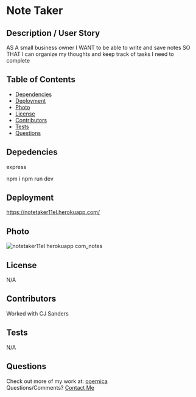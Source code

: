 # Note Taker
    
## Description / User Story

AS A small business owner
I WANT to be able to write and save notes
SO THAT I can organize my thoughts and keep track of tasks I need to complete
    
## Table of Contents
- [Dependencies](#Dependencies)
- [Deployment](#Deployment) 
- [Photo](#Photo)
- [License](#License)
- [Contributors](#Contributors)
- [Tests](#Tests)
- [Questions](#Questions)
    
## Depedencies
express

npm i
npm run dev 
          
## Deployment

https://notetaker11el.herokuapp.com/

## Photo

![notetaker11el herokuapp com_notes](https://user-images.githubusercontent.com/91104984/170389103-8077caa7-2a81-410c-88fd-77fe2c298cd1.png)

          
## License
N/A
          
## Contributors
Worked with CJ Sanders
    
## Tests
N/A
    
## Questions
Check out more of my work at: [ooernica](https://www.github.com/ooernica)  
Questions/Comments? [Contact Me](mailto:e.lukac@outlook.com)

